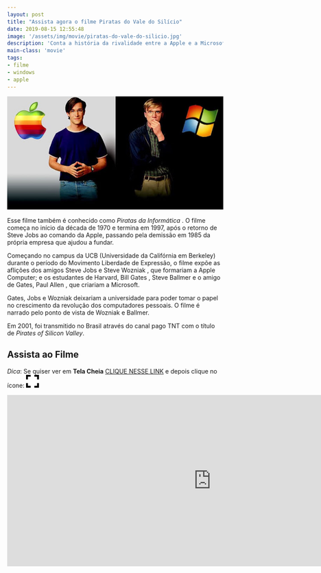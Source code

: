 ```yaml
---
layout: post
title: "Assista agora o filme Piratas do Vale do Silício"
date: 2019-08-15 12:55:48
image: '/assets/img/movie/piratas-do-vale-do-silicio.jpg'
description: 'Conta a história da rivalidade entre a Apple e a Microsoft'
main-class: 'movie'
tags:
- filme
- windows
- apple
---
```



![Piratas do Vale do Silício](/assets/img/movie/piratas-do-vale-do-silicio.jpg)

Esse filme também é conhecido como *Piratas da Informática* . O filme começa no início da década de 1970 e termina em 1997, após o retorno de Steve Jobs ao comando da Apple, passando pela demissão em 1985 da própria empresa que ajudou a fundar.

Começando no campus da UCB (Universidade da Califórnia em Berkeley) durante o período do Movimento Liberdade de Expressão, o filme expõe as aflições dos amigos Steve Jobs e Steve Wozniak , que formariam a Apple Computer; e os estudantes de Harvard, Bill Gates , Steve Ballmer e o amigo de Gates, Paul Allen , que criariam a Microsoft.

Gates, Jobs e Wozniak deixariam a universidade para poder tomar o papel no crescimento da revolução dos computadores pessoais. O filme é narrado pelo ponto de vista de Wozniak e Ballmer.

Em 2001, foi transmitido no Brasil através do canal pago TNT com o título de *Pirates of Silicon Valley*. 

## Assista ao Filme

<script async src="https://pagead2.googlesyndication.com/pagead/js/adsbygoogle.js"></script>
<!-- Informat -->
<ins class="adsbygoogle"
     style="display:block"
     data-ad-client="ca-pub-2838251107855362"
     data-ad-slot="2327980059"
     data-ad-format="auto"
     data-full-width-responsive="true"></ins>
<script>
(adsbygoogle = window.adsbygoogle || []).push({});
</script>

*Dica*: Se quiser ver em **Tela Cheia** [CLIQUE NESSE LINK](https://drive.google.com/file/d/1J4FzL7BP7kBkCdlYWBWLnDQpGWxHK20Z/view) e depois clique no ícone: ![Full Screen](/assets/img/movie/fullscreen-30.png)

<iframe style="border:none;" src="https://drive.google.com/file/d/1J4FzL7BP7kBkCdlYWBWLnDQpGWxHK20Z/preview" width="950" height="400"></iframe>
